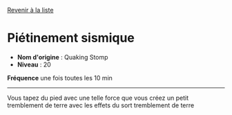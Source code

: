 [Revenir à la liste](list.md)

# Piétinement sismique

 * **Nom d'origine** : Quaking Stomp
 * **Niveau** : 20


<p><strong>Fréquence</strong> une fois toutes les 10 min</p>
<hr>
<p>Vous tapez du pied avec une telle force que vous créez un petit tremblement de terre avec les effets du sort tremblement de terre</p>